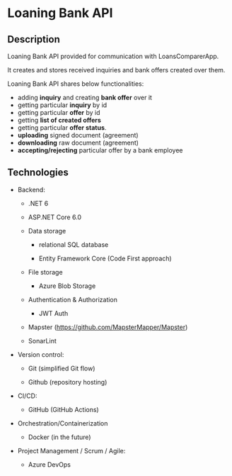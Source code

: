 # Loaning Bank API

## Description

Loaning Bank API provided for communication with LoansComparerApp.

It creates and stores received inquiries and bank offers created over them.

Loaning Bank API shares below functionalities:

- adding **inquiry** and creating **bank offer** over it
- getting particular **inquiry** by id
- getting particular **offer** by id
- getting **list of created offers**
- getting particular **offer status**.
- **uploading** signed document (agreement)
- **downloading** raw document (agreement)
- **accepting/rejecting** particular offer by a bank employee

## Technologies

- Backend:
  - .NET 6

  - ASP.NET Core 6.0

  - Data storage
    - relational SQL database

    - Entity Framework Core (Code First approach)

  - File storage
    - Azure Blob Storage

  - Authentication & Authorization
    - JWT Auth

  - Mapster (<https://github.com/MapsterMapper/Mapster>)

  - SonarLint

- Version control:
  - Git (simplified Git flow)

  - Github (repository hosting)

- CI/CD:
  - GitHub (GitHub Actions)

- Orchestration/Containerization
  - Docker (in the future)

- Project Management / Scrum / Agile:
  - Azure DevOps
